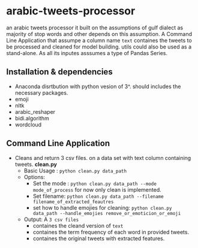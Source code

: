 # arabic-tweets-processor
an arabic tweets processor it built on the assumptions of gulf dialect as majority of stop words and other depends on this assumption.
A Command Line Application that assumpe a column name ```text``` containes the tweets to be processed and cleaned for model building.
utils could also be used as a stand-alone. As all its inputes asssumes a type of Pandas Series. 


## Installation & dependencies <a name="Installation & dependencies"></a>

- Anaconda disrtbution with python vesion of 3^. should includes the necessary packages.
- emoji
- nltk
- arabic_reshaper
- bidi.algorithm 
- wordcloud 


## Command Line Application <a name="Commaned Line Application"></a>

- Cleans and return 3 csv files. on a data set with text column containing tweets. **clean.py** 
  - Basic Usage : ```python clean.py data_path```<br/>
  - Options:
    - Set the mode : ```python clean.py data_path --mode mode_of_process``` for now only clean is implemented.
    - Set filename: ```python clean.py data_path --filename filename_of_extracted_feautres```
    - set how to handle emojies for cleaning: ```python clean.py data_path --handle_emojies remove_or_emoticion_or_emoji```
  - Output: A ```3 csv files``` 
    - containes the cleand version of ```text``` 
    - containes the term frequency of each word in provided tweets.
    - containes the original tweets with extracted features.
